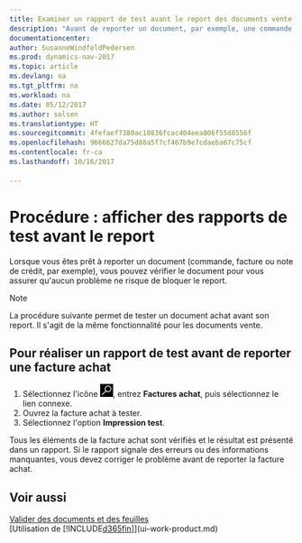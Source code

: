 ```yaml
---
title: Examiner un rapport de test avant le report des documents vente ou achat
description: "Avant de reporter un document, par exemple, une commande ou une note de crédit, vous pouvez le tester et le passer en revue pour rechercher les éventuelles erreurs susceptibles de bloquer le report."
documentationcenter: 
author: SusanneWindfeldPedersen
ms.prod: dynamics-nav-2017
ms.topic: article
ms.devlang: na
ms.tgt_pltfrm: na
ms.workload: na
ms.date: 05/12/2017
ms.author: solsen
ms.translationtype: HT
ms.sourcegitcommit: 4fefaef7380ac10836fcac404eea006f55d8556f
ms.openlocfilehash: 9666627da75d88a5f7cf467b9e7cdaeba67c75cf
ms.contentlocale: fr-ca
ms.lasthandoff: 10/16/2017

---
```

# <a name="how-to-view-test-reports-before-posting"></a>Procédure : afficher des rapports de test avant le report
Lorsque vous êtes prêt à reporter un document (commande, facture ou note de crédit, par exemple), vous pouvez vérifier le document pour vous assurer qu'aucun problème ne risque de bloquer le report.

> [!NOTE]  
>   La procédure suivante permet de tester un document achat avant son report. Il s'agit de la même fonctionnalité pour les documents vente.

## <a name="to-print-a-test-report-before-posting-a-purchase-invoice"></a>Pour réaliser un rapport de test avant de reporter une facture achat
1. Sélectionnez l'icône ![Page ou état pour la recherche](media/ui-search/search_small.png "icône Page ou état pour la recherche"), entrez **Factures achat**, puis sélectionnez le lien connexe.
2. Ouvrez la facture achat à tester.
3. Sélectionnez l'option **Impression test**.  

Tous les éléments de la facture achat sont vérifiés et le résultat est présenté dans un rapport. Si le rapport signale des erreurs ou des informations manquantes, vous devez corriger le problème avant de reporter la facture achat.

## <a name="see-also"></a>Voir aussi
[Valider des documents et des feuilles](ui-post-documents-journals.md)  
[Utilisation de [!INCLUDE[d365fin](includes/d365fin_md.md)]](ui-work-product.md)


